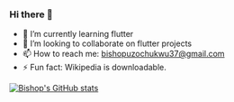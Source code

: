 ### Hi there 👋

- 🌱 I’m currently learning flutter 
- 👯 I’m looking to collaborate on flutter projects
- 📫 How to reach me: bishopuzochukwu37@gmail.com
- ⚡ Fun fact: Wikipedia is downloadable.

[![Bishop's GitHub stats](https://github-readme-stats.vercel.app/api?username=BishopSam)](https://github.com/BishopSam/github-readme-stats)
